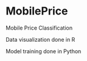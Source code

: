 # MobilePrice
Mobile Price Classification

Data visualization done in R

Model training done in Python
